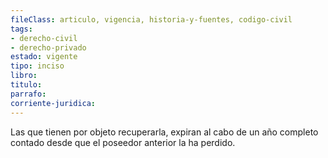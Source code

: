 ```yaml
---
fileClass: articulo, vigencia, historia-y-fuentes, codigo-civil
tags:
- derecho-civil
- derecho-privado
estado: vigente
tipo: inciso
libro:
titulo:
parrafo:
corriente-juridica:
---
```

Las que tienen por objeto recuperarla, expiran al cabo de un año completo contado desde que el poseedor anterior la ha perdido.